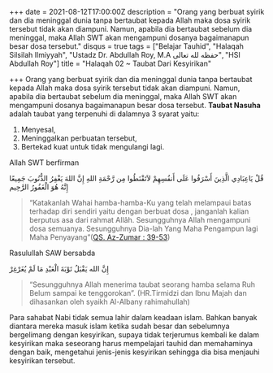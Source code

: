 +++
date = 2021-08-12T17:00:00Z
description = "Orang yang berbuat syirik dan dia meninggal dunia tanpa bertaubat kepada Allah maka dosa syirik tersebut tidak akan diampuni. Namun, apabila dia bertaubat sebelum dia meninggal, maka Allah SWT akan mengampuni dosanya bagaimanapun besar dosa tersebut."
disqus = true
tags = ["Belajar Tauhid", "Halaqah Silsilah Ilmiyyah", "Ustadz Dr. Abdullah Roy, M.A حفظه لله تعالى", "HSI Abdullah Roy"]
title = "Halaqah 02 ~  Taubat Dari Kesyirikan"

+++
Orang yang berbuat syirik dan dia meninggal dunia tanpa bertaubat kepada Allah maka dosa syirik tersebut tidak akan diampuni. Namun, apabila dia bertaubat sebelum dia meninggal, maka Allah SWT akan mengampuni dosanya bagaimanapun besar dosa tersebut. **Taubat Nasuha** adalah taubat yang terpenuhi di dalamnya 3 syarat yaitu:

1. Menyesal,
2. Meninggalkan perbuatan tersebut,
3. Bertekad kuat untuk tidak mengulangi lagi.

Allah SWT berfirman

قُلْ يَاعِبَادِي الَّذِينَ أَسْرَفُوا عَلَى أَنفُسِهِمْ لاَتَقْنَطُوا مِن رَّحْمَةِ اللهِ إِنَّ اللهَ يَغْفِرُ الذُّنُوبَ جَمِيعًا إِنَّهُ هُوَ الْغَفُورُ الرَّحِيم

> “Katakanlah Wahai hamba-hamba-Ku yang telah melampaui batas terhadap diri sendiri yaitu dengan berbuat dosa , janganlah kalian berputus asa dari rahmat Allâh. Sesungguhnya Allah mengampuni dosa semuanya. Sesungguhnya Dia-lah Yang Maha Pengampun lagi Maha Penyayang”([QS. Az-Zumar : 39-53](https://quran.com/39:39?font=v1&translations=33))

Rasulullah SAW bersabda

إِنَّ الله يَقْبَلُ تَوْبَةَ الْعَبْدِ مَا لَمْ يُغَرْغِرْ

> “Sesungguhnya Allah menerima taubat seorang hamba selama Ruh Belum sampai ke tenggorokan”. (HR.Tirmidzi dan Ibnu Majah dan dihasankan oleh syaikh Al-Albany rahimahullah)

Para sahabat Nabi tidak semua lahir dalam keadaan islam. Bahkan banyak diantara mereka masuk islam ketika sudah besar dan sebelumnya bergelimang dengan kesyirikan, supaya tidak terjerumus kembali ke dalam kesyirikan maka seseorang harus mempelajari tauhid dan memahaminya dengan baik, mengetahui jenis-jenis kesyirikan sehingga dia bisa menjauhi kesyirikan tersebut.